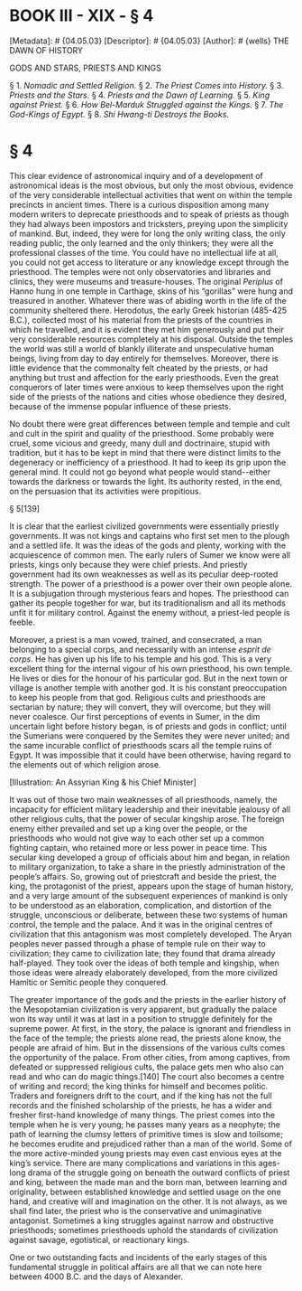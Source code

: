 # BOOK III - XIX - § 4
[Metadata]: # {04.05.03}
[Descriptor]: # {04.05.03}
[Author]: # {wells}
THE DAWN OF HISTORY

GODS AND STARS, PRIESTS AND KINGS

§ 1. _Nomadic and Settled Religion._ § 2. _The Priest Comes into
History._ § 3. _Priests and the Stars._ § 4. _Priests and the Dawn      of
Learning._ § 5. _King against Priest._ § 6. _How Bel-Marduk      Struggled
against the Kings._ § 7. _The God-Kings of Egypt._ § 8.      _Shi Hwang-ti
Destroys the Books._

# § 4
This clear evidence of astronomical inquiry and of a development of
astronomical ideas is the most obvious, but only the most obvious, evidence of
the very considerable intellectual activities that went on within the temple
precincts in ancient times. There is a curious disposition among many modern
writers to deprecate priesthoods and to speak of priests as though they had
always been impostors and tricksters, preying upon the simplicity of mankind.
But, indeed, they were for long the only writing class, the only reading
public, the only learned and the only thinkers; they were all the professional
classes of the time. You could have no intellectual life at all, you could not
get access to literature or any knowledge except through the priesthood. The
temples were not only observatories and libraries and clinics, they were
museums and treasure-houses. The original _Periplus_ of Hanno hung in one
temple in Carthage, skins of his “gorillas” were hung and treasured in another.
Whatever there was of abiding worth in the life of the community sheltered
there. Herodotus, the early Greek historian (485-425 B.C.), collected most of
his material from the priests of the countries in which he travelled, and it is
evident they met him generously and put their very considerable resources
completely at his disposal. Outside the temples the world was still a world of
blankly illiterate and unspeculative human beings, living from day to day
entirely for themselves. Moreover, there is little evidence that the commonalty
felt cheated by the priests, or had anything but trust and affection for the
early priesthoods. Even the great conquerors of later times were anxious to
keep themselves upon the right side of the priests of the nations and cities
whose obedience they desired, because of the immense popular influence of these
priests.

No doubt there were great differences between temple and temple and cult and
cult in the spirit and quality of the priesthood. Some probably were cruel,
some vicious and greedy, many dull and doctrinaire, stupid with tradition, but
it has to be kept in mind that there were distinct limits to the degeneracy or
inefficiency of a priesthood. It had to keep its grip upon the general mind. It
could not go beyond what people would stand--either towards the darkness or
towards the light. Its authority rested, in the end, on the persuasion that its
activities were propitious.


§ 5[139]

It is clear that the earliest civilized governments were essentially priestly
governments. It was not kings and captains who first set men to the plough and
a settled life. It was the ideas of the gods and plenty, working with the
acquiescence of common men. The early rulers of Sumer we know were all priests,
kings only because they were chief priests. And priestly government had its own
weaknesses as well as its peculiar deep-rooted strength. The power of a
priesthood is a power over their own people alone. It is a subjugation through
mysterious fears and hopes. The priesthood can gather its people together for
war, but its traditionalism and all its methods unfit it for military control.
Against the enemy without, a priest-led people is feeble.

Moreover, a priest is a man vowed, trained, and consecrated, a man belonging to
a special corps, and necessarily with an intense _esprit de corps_. He has
given up his life to his temple and his god. This is a very excellent thing for
the internal vigour of his own priesthood, his own temple. He lives or dies for
the honour of his particular god. But in the next town or village is another
temple with another god. It is his constant preoccupation to keep his people
from that god. Religious cults and priesthoods are sectarian by nature; they
will convert, they will overcome, but they will never coalesce. Our first
perceptions of events in Sumer, in the dim uncertain light before history
began, is of priests and gods in conflict; until the Sumerians were conquered
by the Semites they were never united; and the same incurable conflict of
priesthoods scars all the temple ruins of Egypt. It was impossible that it
could have been otherwise, having regard to the elements out of which religion
arose.

[Illustration: An Assyrian King & his Chief Minister]

It was out of those two main weaknesses of all priesthoods, namely, the
incapacity for efficient military leadership and their inevitable jealousy of
all other religious cults, that the power of secular kingship arose. The
foreign enemy either prevailed and set up a king over the people, or the
priesthoods who would not give way to each other set up a common fighting
captain, who retained more or less power in peace time. This secular king
developed a group of officials about him and began, in relation to military
organization, to take a share in the priestly administration of the people’s
affairs. So, growing out of priestcraft and beside the priest, the king, the
protagonist of the priest, appears upon the stage of human history, and a very
large amount of the subsequent experiences of mankind is only to be understood
as an elaboration, complication, and distortion of the struggle, unconscious or
deliberate, between these two systems of human control, the temple and the
palace. And it was in the original centres of civilization that this antagonism
was most completely developed. The Aryan peoples never passed through a phase
of temple rule on their way to civilization; they came to civilization late;
they found that drama already half-played. They took over the ideas of both
temple and kingship, when those ideas were already elaborately developed, from
the more civilized Hamitic or Semitic people they conquered.

The greater importance of the gods and the priests in the earlier history of
the Mesopotamian civilization is very apparent, but gradually the palace won
its way until it was at last in a position to struggle definitely for the
supreme power. At first, in the story, the palace is ignorant and friendless in
the face of the temple; the priests alone read, the priests alone know, the
people are afraid of him. But in the dissensions of the various cults comes the
opportunity of the palace. From other cities, from among captives, from
defeated or suppressed religious cults, the palace gets men who also can read
and who can do magic things.[140] The court also becomes a centre of writing
and record; the king thinks for himself and becomes politic. Traders and
foreigners drift to the court, and if the king has not the full records and the
finished scholarship of the priests, he has a wider and fresher first-hand
knowledge of many things. The priest comes into the temple when he is very
young; he passes many years as a neophyte; the path of learning the clumsy
letters of primitive times is slow and toilsome; he becomes erudite and
prejudiced rather than a man of the world. Some of the more active-minded young
priests may even cast envious eyes at the king’s service. There are many
complications and variations in this ages-long drama of the struggle going on
beneath the outward conflicts of priest and king, between the made man and the
born man, between learning and originality, between established knowledge and
settled usage on the one hand, and creative will and imagination on the other.
It is not always, as we shall find later, the priest who is the conservative
and unimaginative antagonist. Sometimes a king struggles against narrow and
obstructive priesthoods; sometimes priesthoods uphold the standards of
civilization against savage, egotistical, or reactionary kings.

One or two outstanding facts and incidents of the early stages of this
fundamental struggle in political affairs are all that we can note here between
4000 B.C. and the days of Alexander.

